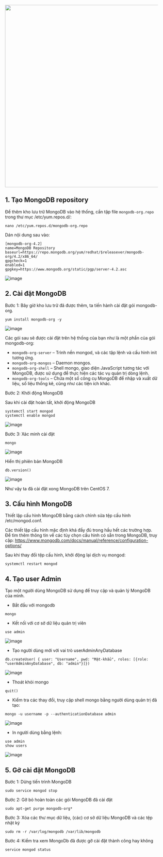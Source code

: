 <p align="center">
  <img src="https://user-images.githubusercontent.com/111716161/190937247-23f326fd-0703-42c8-a0db-aa857c66bc95.png" width="600"/>
</p>

## 1. Tạo MongoDB repository

Để thêm kho lưu trữ MongoDB vào hệ thống, cần tập file `mongodb-org.repo` trong thư mục /etc/yum.repos.d/:

```
nano /etc/yum.repos.d/mongodb-org.repo
```

Dán nội dung sau vào:

```
[mongodb-org-4.2]
name=MongoDB Repository
baseurl=https://repo.mongodb.org/yum/redhat/$releasever/mongodb-org/4.2/x86_64/
gpgcheck=1
enabled=1
gpgkey=https://www.mongodb.org/static/pgp/server-4.2.asc
```

![image](https://user-images.githubusercontent.com/111716161/190556034-fdd9bf16-809a-425f-b35d-aac5a445442a.png)

## 2. Cài đặt MongoDB

Bước 1: Bây giờ kho lưu trữ đã được thêm, ta tiến hành cài đặt gói mongodb-org.

```
yum install mongodb-org -y
```

![image](https://user-images.githubusercontent.com/111716161/190556164-174cd14a-d94b-4b25-87ea-0253bd39a4da.png)

Các gói sau sẽ được cài đặt trên hệ thống của bạn như là một phần của gói mongodb-org:

- `mongodb-org-server` – Trình nền mongod, và các tập lệnh và cấu hình init tương ứng.
- `mongodb-org-mongos` – Daemon mongos.
- `mongodb-org-shell` – Shell mongo, giao diện JavaScript tương tác với MongoDB, được sử dụng để thực hiện các tác vụ quản trị dòng lệnh.
- `mongodb-org-tools` – Chứa một số công cụ MongoDB để nhập và xuất dữ liệu, số liệu thống kê, cũng như các tiện ích khác.

Bước 2: Khởi động MongoDB

Sau khi cài đặt hoàn tất, khởi động MongoDB

```
systemctl start mongod
systemctl enable mongod
```

![image](https://user-images.githubusercontent.com/111716161/190556237-2920fb12-e5ab-4b56-9b75-cb5ee99e2c3f.png)

Bước 3: Xác minh cài đặt 

```
mongo
```

![image](https://user-images.githubusercontent.com/111716161/190556308-c11c883b-8885-4313-ad25-5cde99865f06.png)

Hiển thị phiên bản MongoDB

```
db.version()
```

![image](https://user-images.githubusercontent.com/111716161/190556338-89b587d4-31dd-4ca7-be2f-ccb3d1499275.png)

Như vậy ta đã cài đặt xong MongoDB trên CentOS 7.

## 3. Cấu hình MongoDB

Thiết lập cấu hình MongoDB bằng cách chỉnh sửa tệp cấu hình /etc/mongod.conf.

Các thiết lập cấu hình mặc định khá đầy đủ trong hầu hết các trường hợp. Để tìm thêm thông tin về các tùy chọn cấu hình có sẵn trong MongoDB, truy cập: https://www.mongodb.com/docs/manual/reference/configuration-options/

Sau khi thay đổi tệp cấu hình, khởi động lại dịch vụ mongod:

```
systemctl restart mongod
```

## 4. Tạo user Admin

Tạo một người dùng MongoDB sử dụng để truy cập và quản lý MongoDB của mình.

- Bắt đầu với mongodb

```
mongo
```

- Kết nối với cơ sở dữ liệu quản trị viên

```
use admin
```

![image](https://user-images.githubusercontent.com/111716161/190556436-e2048caf-b34f-4959-9224-5738363f9d43.png)

- Tạo người dùng mới với vai trò userAdminAnyDatabase

```
db.createUser( { user: "Username", pwd: "Mật-khẩu", roles: [{role: "userAdminAnyDatabase", db: "admin"}]})
```

![image](https://user-images.githubusercontent.com/111716161/190556877-93f3b402-8754-4b3e-84e3-d31886037b23.png)

- Thoát khỏi mongo

```
quit()
```

- Kiểm tra các thay đổi, truy cập shell mongo bằng người dùng quản trị đã tạo:

```
mongo -u username -p --authenticationDatabase admin
```

![image](https://user-images.githubusercontent.com/111716161/190556991-058eebb1-6c7f-4bd6-b1c9-002421117005.png)

- In người dùng bằng lệnh: 

```
use admin
show users
```

![image](https://user-images.githubusercontent.com/111716161/190557065-85fc43bf-ad6b-41bb-a7b0-d91287636816.png)

## 5. Gỡ cài đặt MongoDB

Bước 1: Dừng tiến trình MongoDB

```
sudo service mongod stop
```

Bước 2: Gỡ bỏ hoàn toàn các gói MongoDB đã cài đặt

```
sudo apt-get purge mongodb-org*
```

Bước 3: Xóa các thư mục dữ liệu, (các) cơ sở dữ liệu MongoDB và các tệp nhật ký

```
sudo rm -r /var/log/mongodb /var/lib/mongodb
```

Bước 4: Kiểm tra xem MongoDb đã được gỡ cài đặt thành công hay không

```
service mongod status
```

